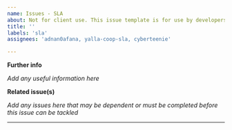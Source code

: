 ```yaml
---
name: Issues - SLA
about: Not for client use. This issue template is for use by developers or project admin for issues covered by SLA.
title: ''
labels: 'sla'
assignees: 'adnan0afana, yalla-coop-sla, cyberteenie'

---
```


__Further info__

_Add any useful information here_

__Related issue(s)__

_Add any issues here that may be dependent or must be completed before this issue can be tackled_

---
